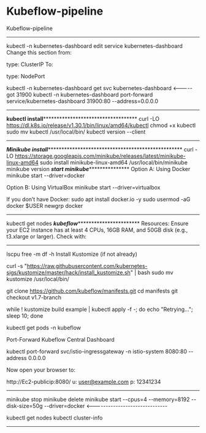 # Kubeflow-pipeline
Kubeflow-pipeline

*************************************************************************************************
kubectl -n kubernetes-dashboard edit service kubernetes-dashboard
Change this section from:

type: ClusterIP
To:

type: NodePort

kubectl -n kubernetes-dashboard get svc kubernetes-dashboard   <-----got 31900
kubectl -n kubernetes-dashboard port-forward service/kubernetes-dashboard 31900:80 --address=0.0.0.0

*******************************************************************************************************
**************************kubectl install*************************************************************
curl -LO https://dl.k8s.io/release/v1.30.1/bin/linux/amd64/kubectl
chmod +x kubectl
sudo mv kubectl /usr/local/bin/
kubectl version --client
*****************************************************************************************************
*****************Minikube install*******************************************************************
curl -LO https://storage.googleapis.com/minikube/releases/latest/minikube-linux-amd64
sudo install minikube-linux-amd64 /usr/local/bin/minikube
minikube version
***********************************start minikube**************************************************
Option A: Using Docker
minikube start --driver=docker

Option B: Using VirtualBox
minikube start --driver=virtualbox


If you don’t have Docker:
sudo apt install docker.io -y
sudo usermod -aG docker $USER
newgrp docker
*****************************************************************************************************
kubectl get nodes
***************************************kubeflow**************************************************************
Resources: Ensure your EC2 instance has at least 4 CPUs, 16GB RAM, and 50GB disk
(e.g., t3.xlarge or larger). Check with:
**************************************************************************************************************
lscpu
free -m
df -h
 Install Kustomize (if not already)

curl -s "https://raw.githubusercontent.com/kubernetes-sigs/kustomize/master/hack/install_kustomize.sh" | bash
sudo mv kustomize /usr/local/bin/

git clone https://github.com/kubeflow/manifests.git
cd manifests
git checkout v1.7-branch


while ! kustomize build example | kubectl apply -f -; do echo "Retrying..."; sleep 10; done


kubectl get pods -n kubeflow

Port-Forward Kubeflow Central Dashboard

kubectl port-forward svc/istio-ingressgateway -n istio-system 8080:80 --address 0.0.0.0

Now open your browser to:

http://Ec2-publicip:8080/
u:  user@example.com
p: 12341234
************************************************************************************************************
minikube stop
minikube delete
minikube start --cpus=4 --memory=8192 --disk-size=50g --driver=docker  <------------------------------

kubectl get nodes
kubectl cluster-info
****************************************************************************************************************

